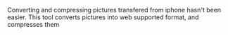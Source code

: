 Converting and compressing pictures transfered from iphone hasn't been easier.
This tool converts pictures into web supported format, and compresses them
